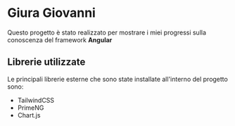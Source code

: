 # Giura Giovanni

Questo progetto è stato realizzato per mostrare i miei progressi sulla conoscenza del framework **Angular**

## Librerie utilizzate

Le principali librerie esterne che sono state installate all'interno del progetto sono:
- TailwindCSS
- PrimeNG
- Chart.js
